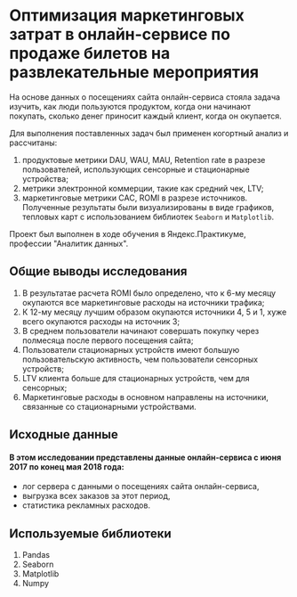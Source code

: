 # Оптимизация маркетинговых затрат в онлайн-сервисе по продаже билетов на развлекательные мероприятия

На основе данных о посещениях сайта онлайн-сервиса стояла задача изучить, как люди пользуются продуктом, когда они начинают покупать, сколько денег приносит каждый клиент, когда он окупается.

Для выполнения поставленных задач был применен когортный анализ и рассчитаны:
1. продуктовые метрики DAU, WAU, MAU, Retention rate в разрезе пользователей, использующих сенсорные и стационарные устройства;
2. метрики электронной коммерции, такие как средний чек, LTV;
3. маркетинговые метрики CAC, ROMI в разрезе источников.
Полученные результаты были визуализированы в виде графиков, тепловых карт с использованием библиотек `Seaborn` и `Matplotlib`.

Проект был выполнен в ходе обучения в Яндекс.Практикуме, профессии "Аналитик данных".

## Общие выводы исследования

1. В результатае расчета ROMI было определено, что к 6-му месяцу окупаются все маркетинговые расходы на источники трафика;
2. К 12-му месяцу лучшим образом окупаются источники 4, 5 и 1, хуже всего окупаются расходы на источник 3;
3. В среднем пользователи начинают совершать покупку через полмесяца после первого посещения сайта;
4. Пользователи стационарных устройств имеют большую пользовательскую активность, чем пользователи сенсорных устройств;
5. LTV клиента больше для стационарных устройств, чем для сенсорных;
6. Маркетинговые расходы в основном направлены на источники, связанные со стационарными устройствами.

## Исходные данные

#### В этом исследовании представлены данные онлайн-сервиса с июня 2017 по конец мая 2018 года:

* лог сервера с данными о посещениях сайта онлайн-сервиса,
* выгрузка всех заказов за этот период,
* статистика рекламных расходов.

## Используемые библиотеки

1. Pandas
2. Seaborn
3. Matplotlib
4. Numpy

